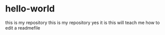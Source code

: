 # hello-world
this is my repository
this is my repository yes it is
this will teach me how to edit a readmefile
